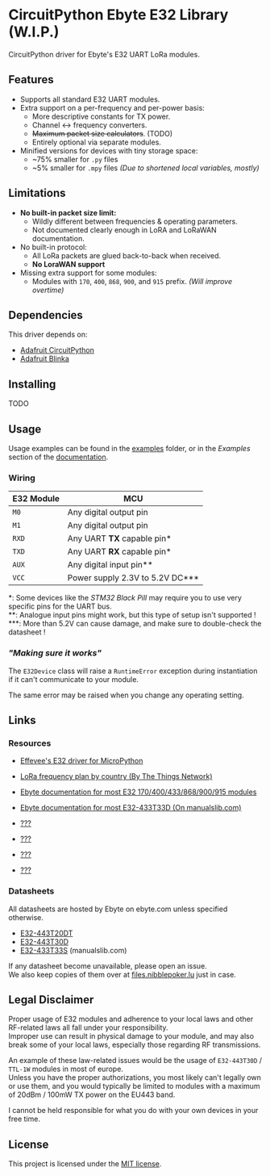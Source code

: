 # CircuitPython Ebyte E32 Library (W.I.P.)
CircuitPython driver for Ebyte's E32 UART LoRa modules.

## Features
* Supports all standard E32 UART modules.
* Extra support on a per-frequency and per-power basis:
  * More descriptive constants for TX power.
  * Channel <-> frequency converters.
  * ~~Maximum packet size calculators~~.  (TODO)
  * Entirely optional via separate modules.
* Minified versions for devices with tiny storage space:
  * ~75% smaller for `.py` files
  * ~5% smaller for `.mpy` files  *(Due to shortened local variables, mostly)*

## Limitations
* **No built-in packet size limit:**
  * Wildly different between frequencies & operating parameters.
  * Not documented clearly enough in LoRA and LoRaWAN documentation.
* No built-in protocol:
  * All LoRa packets are glued back-to-back when received.
  * **No LoraWAN support**
* Missing extra support for some modules:
  * Modules with `170`, `400`, `868`, `900`, and `915` prefix.  *(Will improve overtime)*

## Dependencies
This driver depends on:
* [Adafruit CircuitPython](https://github.com/adafruit/circuitpython)
* [Adafruit Blinka](https://github.com/adafruit/Adafruit_Blinka)

## Installing
TODO

## Usage
Usage examples can be found in the [examples](examples) folder,
or in the *Examples* section of the [documentation](https://aziascreations.github.io/CircuitPython-Ebyte-E32/).

### Wiring
| E32 Module | MCU                             |
|------------|---------------------------------|
| `M0`       | Any digital output pin          |
| `M1`       | Any digital output pin          |
| `RXD`      | Any UART **TX** capable pin*    |
| `TXD`      | Any UART **RX** capable pin*    |
| `AUX`      | Any digital input pin**         |
| `VCC`      | Power supply 2.3V to 5.2V DC*** |

*: Some devices like the *STM32 Black Pill* may require you to use very specific pins for the UART bus.<br>
**: Analogue input pins might work, but this type of setup isn't supported !<br>
***: More than 5.2V can cause damage, and make sure to double-check the datasheet !

### *"Making sure it works"*
The `E32Device` class will raise a `RuntimeError` exception during instantiation if it can't communicate to
your module.

The same error may be raised when you change any operating setting.

## Links

### Resources
* [Effevee's E32 driver for MicroPython](https://github.com/effevee/loraE32/)

* [LoRa frequency plan by country (By The Things Network)](https://www.thethingsnetwork.org/docs/lorawan/frequencies-by-country/)

* [Ebyte documentation for most E32 170/400/433/868/900/915 modules](https://www.ebyte.com/en/data-download.html?id=214&cid=31)

* [Ebyte documentation for most E32-433T33D  (On manualslib.com)](https://www.manualslib.com/manual/2924523/Ebyte-E32-433t33d.html?page=2#manual)

* [???](https://lora-developers.semtech.com/documentation/tech-papers-and-guides/lora-and-lorawan)

* [???](https://lora-developers.semtech.com/documentation/tech-papers-and-guides/the-book/packet-size-considerations/)

* [???](https://resources.lora-alliance.org/home/rp002-1-0-4-regional-parameters)

* [???](https://www.rfwireless-world.com/calculators/LoRa-Data-Rate-Calculator.html)

### Datasheets
All datasheets are hosted by Ebyte on ebyte.com unless specified otherwise.

* [E32-443T20DT](https://www.ebyte.com/en/downpdf.aspx?id=660)
* [E32-443T30D](https://www.ebyte.com/en/downpdf.aspx?id=108)
* [E32-433T33S](https://www.manualslib.com/manual/2938896/Ebyte-E32-433t33s.html) (manualslib.com)

If any datasheet become unavailable, please open an issue.<br>
We also keep copies of them over at [files.nibblepoker.lu](https://files.nibblepoker.lu/datasheets/ebyte/e32/) just in case.

## Legal Disclaimer
Proper usage of E32 modules and adherence to your local laws and other RF-related laws all fall under your
responsibility.<br>
Improper use can result in physical damage to your module, and may also break some of your local laws,
especially those regarding RF transmissions.

An example of these law-related issues would be the usage of `E32-443T30D` / `TTL-1W` modules in most of europe.<br>
Unless you have the proper authorizations, you most likely can't legally own or use them,
and you would typically be limited to modules with a maximum of 20dBm / 100mW TX power on the EU443 band.<br>

I cannot be held responsible for what you do with your own devices in your free time.<br>

## License
This project is licensed under the [MIT license](LICENSE).
